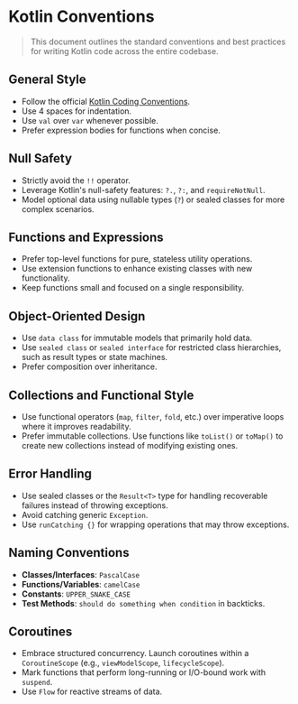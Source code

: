 # Kotlin Conventions

> This document outlines the standard conventions and best practices for writing Kotlin code across the entire codebase.

## General Style

- Follow the official [Kotlin Coding Conventions](https://kotlinlang.org/docs/coding-conventions.html).
- Use 4 spaces for indentation.
- Use `val` over `var` whenever possible.
- Prefer expression bodies for functions when concise.

## Null Safety

- Strictly avoid the `!!` operator.
- Leverage Kotlin's null-safety features: `?.`, `?:`, and `requireNotNull`.
- Model optional data using nullable types (`?`) or sealed classes for more complex scenarios.

## Functions and Expressions

- Prefer top-level functions for pure, stateless utility operations.
- Use extension functions to enhance existing classes with new functionality.
- Keep functions small and focused on a single responsibility.

## Object-Oriented Design

- Use `data class` for immutable models that primarily hold data.
- Use `sealed class` or `sealed interface` for restricted class hierarchies, such as result types or state machines.
- Prefer composition over inheritance.

## Collections and Functional Style

- Use functional operators (`map`, `filter`, `fold`, etc.) over imperative loops where it improves readability.
- Prefer immutable collections. Use functions like `toList()` or `toMap()` to create new collections instead of modifying existing ones.

## Error Handling

- Use sealed classes or the `Result<T>` type for handling recoverable failures instead of throwing exceptions.
- Avoid catching generic `Exception`.
- Use `runCatching {}` for wrapping operations that may throw exceptions.

## Naming Conventions

- **Classes/Interfaces**: `PascalCase`
- **Functions/Variables**: `camelCase`
- **Constants**: `UPPER_SNAKE_CASE`
- **Test Methods**: `should do something when condition` in backticks.

## Coroutines

- Embrace structured concurrency. Launch coroutines within a `CoroutineScope` (e.g., `viewModelScope`, `lifecycleScope`).
- Mark functions that perform long-running or I/O-bound work with `suspend`.
- Use `Flow` for reactive streams of data.
